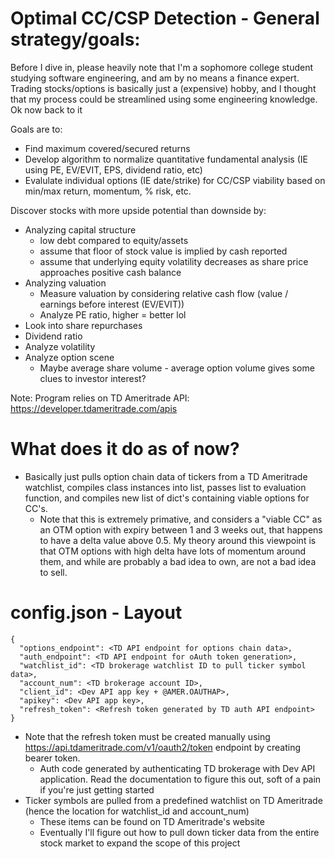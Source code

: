 # Optimal CC/CSP Detection - General strategy/goals:

Before I dive in, please heavily note that I'm a sophomore college student studying software engineering, and am by no means a finance expert. Trading stocks/options is basically just a (expensive) hobby, and I thought that my process could be streamlined using some engineering knowledge. Ok now back to it

Goals are to:
- Find maximum covered/secured returns
- Develop algorithm to normalize quantitative fundamental analysis (IE using PE, EV/EVIT, EPS, dividend ratio, etc)
- Evalulate individual options (IE date/strike) for CC/CSP viability based on min/max return, momentum, % risk, etc.

Discover stocks with more upside potential than downside by:

- Analyzing capital structure
  - low debt compared to equity/assets
  - assume that floor of stock value is implied by cash reported
  - assume that underlying equity volatility decreases as share price approaches positive cash balance
- Analyzing valuation
  - Measure valuation by considering relative cash flow (value / earnings before interest (EV/EVIT))
  - Analyze PE ratio, higher = better lol
- Look into share repurchases
- Dividend ratio
- Analyze volatility
- Analyze option scene
  - Maybe average share volume - average option volume gives some clues to investor interest?

Note: Program relies on TD Ameritrade API: https://developer.tdameritrade.com/apis

# What does it do as of now?

- Basically just pulls option chain data of tickers from a TD Ameritrade watchlist, compiles class instances into list, passes list to evaluation function, and compiles new list of dict's containing viable options for CC's.
  - Note that this is extremely primative, and considers a "viable CC" as an OTM option with expiry between 1 and 3 weeks out, that happens to have a delta value above 0.5. My theory around this viewpoint is that OTM options with high delta have lots of momentum around them, and while are probably a bad idea to own, are not a bad idea to sell.

# config.json - Layout

```
{
  "options_endpoint": <TD API endpoint for options chain data>,
  "auth_endpoint": <TD API endpoint for oAuth token generation>,
  "watchlist_id": <TD brokerage watchlist ID to pull ticker symbol data>,
  "account_num": <TD brokerage account ID>,
  "client_id": <Dev API app key + @AMER.OAUTHAP>,
  "apikey": <Dev API app key>,
  "refresh_token": <Refresh token generated by TD auth API endpoint>
}
```
- Note that the refresh token must be created manually using https://api.tdameritrade.com/v1/oauth2/token endpoint by creating bearer token.
  - Auth code generated by authenticating TD brokerage with Dev API application. Read the documentation to figure this out, soft of a pain if you're just getting started
- Ticker symbols are pulled from a predefined watchlist on TD Ameritrade (hence the location for watchlist_id and account_num)
  - These items can be found on TD Ameritrade's website
  - Eventually I'll figure out how to pull down ticker data from the entire stock market to expand the scope of this project
